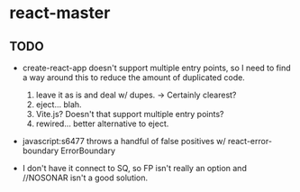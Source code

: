 # react-master

## TODO
- create-react-app doesn't support multiple entry points, so I need to find a way around this to reduce the amount
of duplicated code. 
  1. leave it as is and deal w/ dupes. -> Certainly clearest?
  2. eject... blah. 
  3. Vite.js? Doesn't that support multiple entry points? 
  4. rewired... better alternative to eject. 


- javascript:s6477 throws a handful of false positives w/ react-error-boundary ErrorBoundary
- I don't have it connect to SQ, so FP isn't really an option and //NOSONAR isn't a good solution. 
